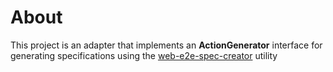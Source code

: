 # About

This project is an adapter that implements an **ActionGenerator** interface for generating specifications using the [web-e2e-spec-creator](https://github.com/cybernated/web-e2e-spec-creator) utility
